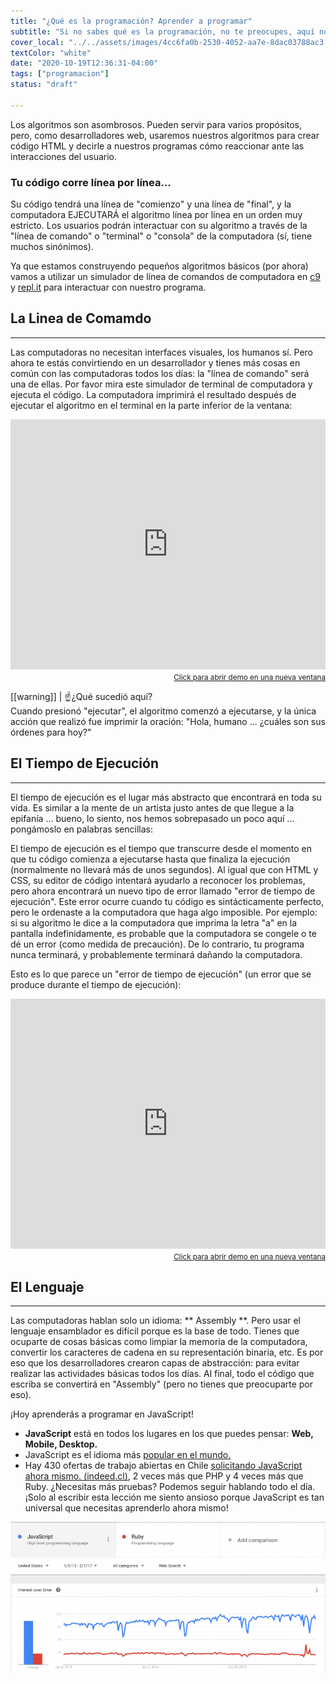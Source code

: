 ```yaml
---
title: "¿Qué es la programación? Aprender a programar"
subtitle: "Si no sabes qué es la programación, no te preocupes, aquí no tienes que escribir HTML y CSS (no tanto). Aprende a programar aquí y haz que las computadoras escriban tu código."
cover_local: "../../assets/images/4cc6fa0b-2530-4052-aa7e-8dac03788ac3.png"
textColor: "white"
date: "2020-10-19T12:36:31-04:00"
tags: ["programacion"]
status: "draft"

---
```


Los algoritmos son asombrosos. Pueden servir para varios propósitos, pero, como desarrolladores web, usaremos nuestros algoritmos para crear código HTML y decirle a nuestros programas cómo reaccionar ante las interacciones del usuario.

### Tu código corre línea por línea…

Su código tendrá una línea de "comienzo" y una línea de "final", y la computadora EJECUTARÁ el algoritmo línea por línea en un orden muy estricto. Los usuarios podrán interactuar con su algoritmo a través de la "línea de comando" o "terminal" o "consola" de la computadora (sí, tiene muchos sinónimos).

Ya que estamos construyendo pequeños algoritmos básicos (por ahora) vamos a utilizar un simulador de línea de comandos de computadora en [c9](https://aws.amazon.com/es/cloud9/?origin=c9io) y [repl.it](https://repl.it/) para interactuar con nuestro programa.

## La Linea de Comamdo
***

Las computadoras no necesitan interfaces visuales, los humanos sí. Pero ahora te estás convirtiendo en un desarrollador y tienes más cosas en común con las computadoras todos los días: la "línea de comando" será una de ellas. Por favor mira este simulador de terminal de computadora y ejecuta el código. La computadora imprimirá el resultado después de ejecutar el algoritmo en el terminal en la parte inferior de la ventana:

<iframe src="https://repl.it/F03k/0?lite=true" frameborder="0" sandbox="allow-forms allow-pointer-lock allow-popups allow-same-origin allow-scripts allow-modals" width="100%" height="400px" scrolling="no" allowtransparency="true" allowfullscreen="true"></iframe>

<div align="right"><small><a href="https://repl.it/F03k/0?lite=true">Click para abrir demo en una nueva ventana</a></small></div>




[[warning]]
| :point_up:¿Qué sucedió aquí? <br> Cuando presionó "ejecutar", el algoritmo comenzó a ejecutarse, y la única acción que realizó fue imprimir la oración: "Hola, humano ... ¿cuáles son sus órdenes para hoy?"

## El Tiempo de Ejecución 
***

El tiempo de ejecución es el lugar más abstracto que encontrará en toda su vida. Es similar a la mente de un artista justo antes de que llegue a la epifanía ... bueno, lo siento, nos hemos sobrepasado un poco aquí ... pongámoslo en palabras sencillas:

El tiempo de ejecución es el tiempo que transcurre desde el momento en que tu código comienza a ejecutarse hasta que finaliza la ejecución (normalmente no llevará más de unos segundos). Al igual que con HTML y CSS, su editor de código intentará ayudarlo a reconocer los problemas, pero ahora encontrará un nuevo tipo de error llamado "error de tiempo de ejecución". Este error ocurre cuando tu código es sintácticamente perfecto, pero le ordenaste a la computadora que haga algo imposible. Por ejemplo: si su algoritmo le dice a la computadora que imprima la letra "a" en la pantalla indefinidamente, es probable que la computadora se congele o te dé un error (como medida de precaución). De lo contrario, tu programa nunca terminará, y probablemente terminará dañando la computadora.

Esto es lo que parece un "error de tiempo de ejecución" (un error que se produce durante el tiempo de ejecución):

<iframe src="https://repl.it/F05K/0?lite=true" frameborder="0" sandbox="allow-forms allow-pointer-lock allow-popups allow-same-origin allow-scripts allow-modals" width="100%" height="400px" scrolling="no" allowtransparency="true" allowfullscreen="true"></iframe>

<div align="right"><small><a href="https://repl.it/F05K/0?lite=true">Click para abrir demo en una nueva ventana</a></small></div>



## El Lenguaje
***

Las computadoras hablan solo un idioma: ** Assembly **. Pero usar el lenguaje ensamblador es difícil porque es la base de todo. Tienes que ocuparte de cosas básicas como limpiar la memoria de la computadora, convertir los caracteres de cadena en su representación binaria, etc. Es por eso que los desarrolladores crearon capas de abstracción: para evitar realizar las actividades básicas todos los días. Al final, todo el código que escriba se convertirá en "Assembly" (pero no tienes que preocuparte por eso).

¡Hoy aprenderás a programar en JavaScript!

+ **JavaScript** está en todos los lugares en los que puedes pensar: **Web, Mobile, Desktop.**
+ JavaScript es el idioma más [popular en el mundo.](https://insights.stackoverflow.com/survey/2016#technology)
+ Hay 430 ofertas de trabajo abiertas en Chile [solicitando JavaScript ahora mismo. (indeed.cl)](https://www.indeed.cl/trabajo?q=Javascript&l=Santiago+de+Chile,+Regi%C3%B3n+Metropolitana&_ga=2.235233217.1570091263.1548440267-10910977.1548440267), 2 veces más que PHP y 4 veces más que Ruby.
¿Necesitas más pruebas? Podemos seguir hablando todo el día. ¡Solo al escribir esta lección me siento ansioso porque JavaScript es tan universal que necesitas aprenderlo ahora mismo!

![what is coding learn to code](../../assets/images/b88d7b26-2786-4a3a-b6ee-4b6b84ad6ecf.png)
  
